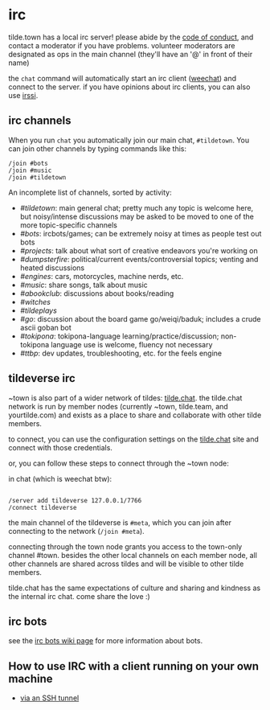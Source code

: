 irc
===

tilde.town has a local irc server! please abide by the
[code of conduct](../important/conduct.html), and contact a
moderator if you have problems. volunteer moderators are designated as ops in
the main channel (they'll have an '@' in front of their name)

the `chat` command will automatically start an irc client ([weechat](../learn/weechat.html)) and
connect to the server. if you have opinions about irc clients, you can also
use [irssi](../learn/irssi.html).

## irc channels

When you run `chat` you automatically join our main chat, `#tildetown`. You
can join other channels by typing commands like this:

    /join #bots
    /join #music
    /join #tildetown

An incomplete list of channels, sorted by activity:

* *#tildetown*: main general chat; pretty much any topic is welcome here, but
  noisy/intense discussions may be asked to be moved to one of the more
  topic-specific channels
* *#bots*: ircbots/games; can be extremely noisy at times as people test out
  bots
* *#projects*: talk about what sort of creative endeavors you're working on
* *#dumpsterfire*: political/current events/controversial topics; venting and
  heated discussions
* *#engines*: cars, motorcycles, machine nerds, etc.
* *#music*: share songs, talk about music
* *#abookclub*: discussions about books/reading
* *#witches*
* *#tildeplays*
* *#go*: discussion about the board game go/weiqi/baduk; includes a crude ascii
  goban bot
* *#tokipona*: tokipona-language learning/practice/discussion; non-tokipona
  language use is welcome, fluency not necessary
* *#ttbp*: dev updates, troubleshooting, etc. for the feels engine


## tildeverse irc

~town is also part of a wider network of tildes: [tilde.chat](https://tilde.chat).
the tilde.chat network is run by member nodes (currently ~town, tilde.team, and yourtilde.com)
and exists as a place to share and collaborate with other tilde members.

to connect, you can use the configuration settings on the [tilde.chat](https://tilde.chat) site and connect
with those credentials.

or, you can follow these steps to connect through the ~town node:

in chat (which is weechat btw):
<pre><code>
/server add tildeverse 127.0.0.1/7766
/connect tildeverse
</code></pre>

the main channel of the tildeverse is `#meta`, which you can join after
connecting to the network (`/join #meta`).

connecting through the town node grants you access to the town-only channel #town. besides the other
local channels on each member node, all other channels are shared across tildes and will be visible to
other tilde members.

tilde.chat has the same expectations of culture and sharing and kindness as the internal irc chat.
come share the love :)

## irc bots

see the [irc bots wiki page](list-of-bots.html)
for more information about bots.

## How to use IRC with a client running on your own machine 

* [via an SSH tunnel](http://tilde.town/~nick/sshtunnel.html)

